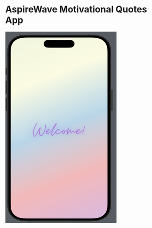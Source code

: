 # AspireWave Motivational Quotes App

<!-- ![WelcomeView Image](WelcomeView.png) -->
<img src="WelcomeView.png" alt="WelcomeView Image" style="width:350px;height:600px;">
